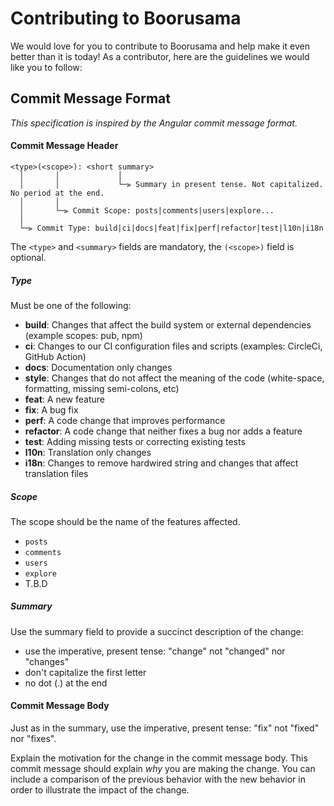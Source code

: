 # Contributing to Boorusama

We would love for you to contribute to Boorusama and help make it even better than it is today!
As a contributor, here are the guidelines we would like you to follow:

## <a name="commit"></a> Commit Message Format

*This specification is inspired by the Angular commit message format.*

#### <a name="commit-header"></a>Commit Message Header

```
<type>(<scope>): <short summary>
  │       │             │
  │       │             └─⫸ Summary in present tense. Not capitalized. No period at the end.
  │       │
  │       └─⫸ Commit Scope: posts|comments|users|explore...
  │
  └─⫸ Commit Type: build|ci|docs|feat|fix|perf|refactor|test|l10n|i18n
```

The `<type>` and `<summary>` fields are mandatory, the `(<scope>)` field is optional.

##### Type

Must be one of the following:

* **build**: Changes that affect the build system or external dependencies (example scopes: pub, npm)
* **ci**: Changes to our CI configuration files and scripts (examples: CircleCi, GitHub Action)
* **docs**: Documentation only changes
* **style**: Changes that do not affect the meaning of the code (white-space, formatting, missing semi-colons, etc)
* **feat**: A new feature
* **fix**: A bug fix
* **perf**: A code change that improves performance
* **refactor**: A code change that neither fixes a bug nor adds a feature
* **test**: Adding missing tests or correcting existing tests
* **l10n**: Translation only changes
* **i18n**: Changes to remove hardwired string and changes that affect translation files


##### Scope
The scope should be the name of the features affected.

* `posts`
* `comments`
* `users`
* `explore`
* T.B.D


##### Summary

Use the summary field to provide a succinct description of the change:

* use the imperative, present tense: "change" not "changed" nor "changes"
* don't capitalize the first letter
* no dot (.) at the end


#### <a name="commit-body"></a>Commit Message Body

Just as in the summary, use the imperative, present tense: "fix" not "fixed" nor "fixes".

Explain the motivation for the change in the commit message body. This commit message should explain _why_ you are making the change.
You can include a comparison of the previous behavior with the new behavior in order to illustrate the impact of the change.
